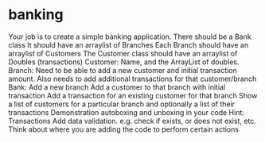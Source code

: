# banking
Your job is to create a simple banking application.
There should be a Bank class
It should have an arraylist of Branches
Each Branch should have an arraylist of Customers
The Customer class should have an arraylist of Doubles (transactions)
Customer:
Name, and the ArrayList of doubles.
Branch:
Need to be able to add a new customer and initial transaction amount.
Also needs to add additional transactions for that customer/branch
Bank:
Add a new branch
Add a customer to that branch with initial transaction
Add a transaction for an existing customer for that branch
Show a list of customers for a particular branch and optionally a list
of their transactions
Demonstration autoboxing and unboxing in your code
Hint: Transactions
Add data validation.
e.g. check if exists, or does not exist, etc.
Think about where you are adding the code to perform certain actions


